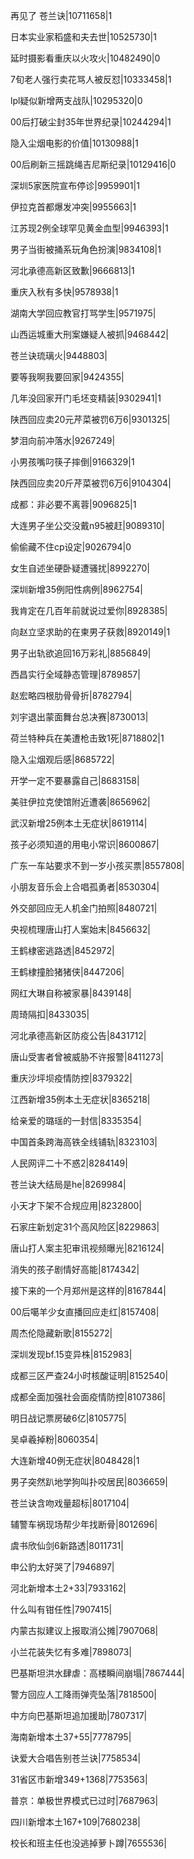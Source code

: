 再见了 苍兰诀|10711658|1

日本实业家稻盛和夫去世|10525730|1

延时摄影看重庆以火攻火|10482490|0

7旬老人强行卖花骂人被反怼|10333458|1

lpl疑似新增两支战队|10295320|0

00后打破尘封35年世界纪录|10244294|1

隐入尘烟电影的价值|10130988|1

00后刷新三摇跳绳吉尼斯纪录|10129416|0

深圳5家医院宣布停诊|9959901|1

伊拉克首都爆发冲突|9955663|1

江苏现2例全球罕见黄金血型|9946393|1

男子当街被捅系玩角色扮演|9834108|1

河北承德高新区致歉|9666813|1

重庆入秋有多快|9578938|1

湖南大学回应教官打骂学生|9571975|

山西运城重大刑案嫌疑人被抓|9468442|

苍兰诀琉璃火|9448803|

要等我啊我要回家|9424355|

几年没回家开门毛坯变精装|9302941|1

陕西回应卖20元芹菜被罚6万6|9301325|

梦泪向前冲落水|9267249|

小男孩嘴叼筷子摔倒|9166329|1

陕西回应卖20斤芹菜被罚6万6|9104304|

成都：非必要不离蓉|9096825|1

大连男子坐公交没戴n95被赶|9089310|

偷偷藏不住cp设定|9026794|0

女生自述坐硬卧疑遭骚扰|8992270|

深圳新增35例阳性病例|8962754|

我肯定在几百年前就说过爱你|8928385|

向赵立坚求助的在柬男子获救|8920149|1

男子出轨欲追回16万彩礼|8856849|

西昌实行全域静态管理|8789857|

赵宏略四根肋骨骨折|8782794|

刘宇退出蒙面舞台总决赛|8730013|

荷兰特种兵在美遭枪击致1死|8718802|1

隐入尘烟观后感|8685722|

开学一定不要暴露自己|8683158|

美驻伊拉克使馆附近遭袭|8656962|

武汉新增25例本土无症状|8619114|

孩子必须知道的用电小常识|8600867|

广东一车站要求不到一岁小孩买票|8557808|

小朋友音乐会上合唱孤勇者|8530304|

外交部回应无人机金门拍照|8480721|

央视梳理唐山打人案始末|8456632|

王鹤棣密逃路透|8452972|

王鹤棣撞脸猪猪侠|8447206|

网红大琳自称被家暴|8439148|

周琦隔扣|8433035|

河北承德高新区防疫公告|8431712|

唐山受害者曾被威胁不许报警|8411273|

重庆沙坪坝疫情防控|8379322|

江西新增35例本土无症状|8365218|

给亲爱的璐瑶的一封信|8335354|

中国首条跨海高铁全线铺轨|8323103|

人民网评二十不惑2|8284149|

苍兰诀大结局是he|8269984|

小天才下架不合规应用|8232800|

石家庄新划定31个高风险区|8229863|

唐山打人案主犯审讯视频曝光|8216124|

消失的孩子剧情好高能|8174342|

接下来的一个月郑州是这样的|8167844|

00后噶羊少女直播回应走红|8157408|

周杰伦隐藏新歌|8155272|

深圳发现bf.15变异株|8152983|

成都三区严查24小时核酸证明|8152540|

成都全面加强社会面疫情防控|8107386|

明日战记票房破6亿|8105775|

吴卓羲掉粉|8060354|

大连新增40例无症状|8048428|1

男子突然趴地学狗叫扑咬居民|8036659|

苍兰诀含吻戏量超标|8017104|

辅警车祸现场帮少年找断骨|8012696|

虞书欣仙剑6新路透|8011731|

申公豹太好哭了|7946897|

河北新增本土2+33|7933162|

什么叫有钳任性|7907415|

内蒙古拟建议上报取消公摊|7907068|

小兰花装失忆有多难|7898073|

巴基斯坦洪水肆虐：高楼瞬间崩塌|7867444|

警方回应人工降雨弹壳坠落|7818500|

中方向巴基斯坦追加援助|7807317|

海南新增本土37+55|7778795|

诀爱大合唱告别苍兰诀|7758534|

31省区市新增349+1368|7753563|

普京：单极世界模式已过时|7687963|

四川新增本土167+109|7680238|

校长和班主任也没逃掉萝卜蹲|7655536|

